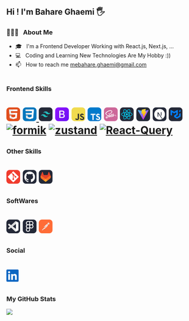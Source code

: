 <h2>Hi ! I'm Bahare Ghaemi 🖐</h2>

<h3>👩🏻‍💻 &nbsp; About Me</h3>
  
- 🎓 &nbsp; I'm a Frontend Developer Working with React.js, Next.js, ...
- 💻 &nbsp; Coding and Learning New Technologies Are My Hobby :))
- 📫 &nbsp; How to reach me mebahare.ghaemi@gmail.com

<h1>
  
### Frontend Skills
<h1>
  
<p align="left">
    <a href="https://developer.mozilla.org/en-US/docs/Glossary/HTML5" target="_blank" rel="noreferrer"><img src="https://github.com/tandpfun/skill-icons/blob/main/icons/HTML.svg" width="36" height="36" alt="HTML5"/></a>
    <a href="https://www.w3.org/TR/CSS/#css" target="_blank" rel="noreferrer"><img src="https://github.com/tandpfun/skill-icons/blob/main/icons/CSS.svg" width="36" height="36" alt="HTML5"/>
      <a href="https://tailwindcss.com/" target="_blank" rel="noreferrer"><img src="https://github.com/tandpfun/skill-icons/blob/main/icons/TailwindCSS-Dark.svg" width="36" height="36" alt="Tailwind" /></a>
          <a href="https://getbootstrap.com/" target="_blank" rel="noreferrer"><img src="https://github.com/tandpfun/skill-icons/blob/main/icons/Bootstrap.svg" width="36" height="36" alt="Bootstrap" /></a>
    <a href="https://developer.mozilla.org/en-US/docs/Web/JavaScript" target="_blank" rel="noreferrer"><img src="https://github.com/tandpfun/skill-icons/blob/main/icons/JavaScript.svg" width="36" height="36" alt="Javascript" /></a>
      <a href="https://www.typescriptlang.org/" target="_blank" rel="noreferrer"><img src="https://github.com/tandpfun/skill-icons/blob/main/icons/TypeScript.svg" width="36" height="36" alt="TypeScript" /></a>
                <a href="https://sass-lang.com/" target="_blank" rel="noreferrer"><img src="https://github.com/tandpfun/skill-icons/blob/main/icons/Sass.svg" width="36" height="36" alt="SASS" /></a>
      <a href="https://react.dev/" target="_blank" rel="noreferrer"><img src="https://github.com/tandpfun/skill-icons/blob/main/icons/React-Dark.svg" width="36" height="36" alt="React.js" /></a>
      <a href="https://vitejs.dev/" target="_blank" rel="noreferrer"><img src="https://github.com/tandpfun/skill-icons/blob/main/icons/Vite-Dark.svg" width="36" height="36" alt="Vite" /></a>
      <a href="https://nextjs.org/" target="_blank" rel="noreferrer"><img src="https://github.com/tandpfun/skill-icons/blob/main/icons/NextJS-Dark.svg" width="36" height="36" alt="Next.js" /></a>
      <a href="https://mui.com/" target="_blank" rel="noreferrer"><img src="https://github.com/tandpfun/skill-icons/blob/main/icons/MaterialUI-Dark.svg" width="36" height="36" alt="Next.js" /></a>
      <a href="https://formik.org/" target="_blank" rel="noreferrer"><img src="https://user-images.githubusercontent.com/4060187/61057426-4e5a4600-a3c3-11e9-9114-630743e05814.png" width="36" height="36" alt="formik" /></a>
      <a href="https://zustand-demo.pmnd.rs/" target="_blank" rel="noreferrer"><img src="https://media.dev.to/cdn-cgi/image/width=1000,height=420,fit=cover,gravity=auto,format=auto/https%3A%2F%2Fdev-to-uploads.s3.amazonaws.com%2Fi%2Flftgzwgzy8g2u8vqwso2.png" width="56" height="36" alt="zustand" /></a>
      <a href="https://tanstack.com/query/latest" target="_blank" rel="noreferrer"><img src="https://seeklogo.com/images/R/react-query-logo-1340EA4CE9-seeklogo.com.png" width="36" height="36" alt="React-Query" /></a>
</p>

### Other Skills
<h1>
  
<a href="https://git-scm.com/" target="_blank" rel="noreferrer"><img src="https://github.com/tandpfun/skill-icons/blob/main/icons/Git.svg" width="36" height="36" alt="Git" /></a>
      <a href="https://github.com/" target="_blank" rel="noreferrer"><img src="https://github.com/tandpfun/skill-icons/blob/main/icons/Github-Dark.svg" width="36" height="36" alt="Github" /></a>
      <a href="https://about.gitlab.com/" target="_blank" rel="noreferrer"><img src="https://github.com/tandpfun/skill-icons/blob/main/icons/GitLab-Dark.svg" width="36" height="36" alt="GitLab" /></a>
      
### SoftWares
<h1>
  
<a href="https://code.visualstudio.com/" target="_blank" rel="noreferrer"><img src="https://github.com/tandpfun/skill-icons/blob/main/icons/VSCode-Dark.svg" width="36" height="36" alt="VSCode" /></a>
<a href="https://www.figma.com/login" target="_blank" rel="noreferrer"><img src="https://github.com/tandpfun/skill-icons/blob/main/icons/Figma-Dark.svg" width="36" height="36" alt="Figma" /></a>
<a href="https://www.postman.com/" target="_blank" rel="noreferrer"><img src="https://github.com/tandpfun/skill-icons/blob/main/icons/Postman.svg" width="36" height="36" alt="Postman" /></a>
      
### Social
<h1>
<p align="left">
    <a href="https://www.linkedin.com/in/bahare-ghaemi-ba22a8256/" target="_blank" rel="noreferrer"><img src="https://raw.githubusercontent.com/sabzlearn-ir/sabzlearn-ir/326df429fa60b323e697a023715766629ad4047d/linkedin.svg" width="32" height="32" /></a>
</p>

### My GitHub Stats

<a href="https://github.com/Bahare-Ghaemi" align="left"><img src="https://github-readme-stats.vercel.app/api/top-langs/?username=Bahare-Ghaemi&langs_count=10&title_color=0891b2&text_color=ffffff&icon_color=0891b2&bg_color=1c1917&hide_border=true&locale=en&custom_title=Top%20%Languages" /></a>
